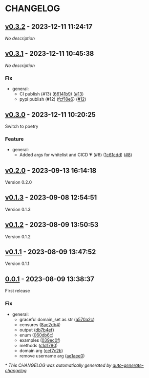 # CHANGELOG

## [v0.3.2](https://github.com/Fediseer/pythonseer/releases/tag/v0.3.2) - 2023-12-11 11:24:17

*No description*

## [v0.3.1](https://github.com/Fediseer/pythonseer/releases/tag/v0.3.1) - 2023-12-11 10:45:38

*No description*

### Fix

- general:
  - CI publish (#13) ([66141b9](https://github.com/Fediseer/pythonseer/commit/66141b9307527d0dedd80a9d4d81c6a39ca79fed)) ([#13](https://github.com/Fediseer/pythonseer/pull/13))
  - pypi publish (#12) ([fcf18e6](https://github.com/Fediseer/pythonseer/commit/fcf18e605dd70b3d44c37b834796b431c489fbe3)) ([#12](https://github.com/Fediseer/pythonseer/pull/12))

## [v0.3.0](https://github.com/Fediseer/pythonseer/releases/tag/v0.3.0) - 2023-12-11 10:20:25

Switch to poetry

### Feature

- general:
  - Added args for whitelist and CICD 💗 (#8) ([1c61cdd](https://github.com/Fediseer/pythonseer/commit/1c61cdd6ce21d7a56a7dc299159e9a36bec9f905)) ([#8](https://github.com/Fediseer/pythonseer/pull/8))

## [v0.2.0](https://github.com/Fediseer/pythonseer/releases/tag/v0.2.0) - 2023-09-13 16:14:18

Version 0.2.0

## [v0.1.3](https://github.com/Fediseer/pythonseer/releases/tag/v0.1.3) - 2023-09-08 12:54:51

Version 0.1.3

## [v0.1.2](https://github.com/Fediseer/pythonseer/releases/tag/v0.1.2) - 2023-08-09 13:50:53

Version 0.1.2

## [v0.1.1](https://github.com/Fediseer/pythonseer/releases/tag/v0.1.1) - 2023-08-09 13:47:52

Version 0.1.1

## [0.0.1](https://github.com/Fediseer/pythonseer/releases/tag/0.0.1) - 2023-08-09 13:38:37

First release

### Fix

- general:
  - graceful domain_set as str ([a570a2c](https://github.com/Fediseer/pythonseer/commit/a570a2c4cd703fa2ae2ec13424f78027e02f75cd))
  - censures ([8ac2db4](https://github.com/Fediseer/pythonseer/commit/8ac2db4cf8a23afe62c3fa66312505cb6b1dd088))
  - output ([db7b4ef](https://github.com/Fediseer/pythonseer/commit/db7b4ef0a5c315916c7b69f85ad95bd55453560c))
  - enum ([060db6c](https://github.com/Fediseer/pythonseer/commit/060db6c242024314a6a728ef77672cfcf897a073))
  - examples ([039ec0f](https://github.com/Fediseer/pythonseer/commit/039ec0fc48359049f4b5e981d576c6a8f778b7fc))
  - methods ([c1d1780](https://github.com/Fediseer/pythonseer/commit/c1d17801a2513b499844d96e6f91a9f464a94e7d))
  - domain arg ([cef7c2b](https://github.com/Fediseer/pythonseer/commit/cef7c2b7653a22b251dbf2f83cfa6982460b334b))
  - remove username arg ([ae1aee0](https://github.com/Fediseer/pythonseer/commit/ae1aee03ebfa5f7406dda7402cec046b29e87cbe))

\* *This CHANGELOG was automatically generated by [auto-generate-changelog](https://github.com/BobAnkh/auto-generate-changelog)*
